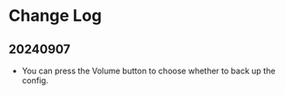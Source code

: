 # Change Log
## 20240907
- You can press the Volume button to choose whether to back up the config.
